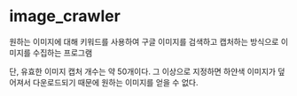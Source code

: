 # image_crawler
원하는 이미지에 대해 키워드를 사용하여 구글 이미지를 검색하고 캡처하는 방식으로 이미지를 수집하는 프로그램

단, 유효한 이미지 캡처 개수는 약 50개이다. 그 이상으로 지정하면 하얀색 이미지가 덮어져서 다운로드되기 때문에 원하는 이미지를 얻을 수 없다.
